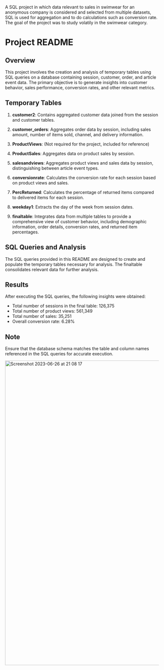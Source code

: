 A SQL project in which data relevant to sales in swimwear for an anonymous company is considered and selected from multiple datasets, SQL is used for aggregation and to do calculations such as conversion rate. The goal of the project was to study volatily in the swimwear category.

# Project README

## Overview

This project involves the creation and analysis of temporary tables using SQL queries on a database containing session, customer, order, and article event data. The primary objective is to generate insights into customer behavior, sales performance, conversion rates, and other relevant metrics.

## Temporary Tables

1. **customer2**: Contains aggregated customer data joined from the session and customer tables.
   
2. **customer_orders**: Aggregates order data by session, including sales amount, number of items sold, channel, and delivery information.

3. **ProductViews**: (Not required for the project, included for reference)

4. **ProductSales**: Aggregates data on product sales by session.

5. **salesandviews**: Aggregates product views and sales data by session, distinguishing between article event types.

6. **conversionrate**: Calculates the conversion rate for each session based on product views and sales.

7. **PercReturned**: Calculates the percentage of returned items compared to delivered items for each session.

8. **weekday1**: Extracts the day of the week from session dates.

9. **finaltable**: Integrates data from multiple tables to provide a comprehensive view of customer behavior, including demographic information, order details, conversion rates, and returned item percentages.

## SQL Queries and Analysis

The SQL queries provided in this README are designed to create and populate the temporary tables necessary for analysis. The finaltable consolidates relevant data for further analysis.

## Results

After executing the SQL queries, the following insights were obtained:

- Total number of sessions in the final table: 126,375
- Total number of product views: 561,349
- Total number of sales: 35,251
- Overall conversion rate: 6.28%

## Note

Ensure that the database schema matches the table and column names referenced in the SQL queries for accurate execution.



<img width="998" alt="Screenshot 2023-06-26 at 21 08 17" src="https://github.com/alelledo/sql/assets/104741193/0c3e956c-69cc-4f63-b5dd-1e407765a71d">
